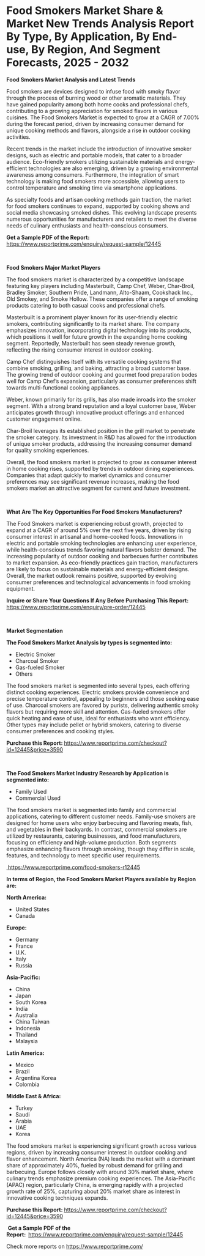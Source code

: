 <p><h1>Food Smokers Market Share & Market New Trends Analysis Report By Type, By Application, By End-use, By Region, And Segment Forecasts, 2025 - 2032</h1></p><p><strong>Food Smokers Market Analysis and Latest Trends</strong></p>
<p><p>Food smokers are devices designed to infuse food with smoky flavor through the process of burning wood or other aromatic materials. They have gained popularity among both home cooks and professional chefs, contributing to a growing appreciation for smoked flavors in various cuisines. The Food Smokers Market is expected to grow at a CAGR of 7.00% during the forecast period, driven by increasing consumer demand for unique cooking methods and flavors, alongside a rise in outdoor cooking activities.</p><p>Recent trends in the market include the introduction of innovative smoker designs, such as electric and portable models, that cater to a broader audience. Eco-friendly smokers utilizing sustainable materials and energy-efficient technologies are also emerging, driven by a growing environmental awareness among consumers. Furthermore, the integration of smart technology is making food smokers more accessible, allowing users to control temperature and smoking time via smartphone applications.</p><p>As specialty foods and artisan cooking methods gain traction, the market for food smokers continues to expand, supported by cooking shows and social media showcasing smoked dishes. This evolving landscape presents numerous opportunities for manufacturers and retailers to meet the diverse needs of culinary enthusiasts and health-conscious consumers.</p></p>
<p><strong>Get a Sample PDF of the Report:&nbsp;</strong> <a href="https://www.reportprime.com/enquiry/request-sample/12445?utm_campaign=3297&utm_medium=2&utm_source=Github&utm_content=ia&utm_term=18032025&utm_id=food-smokers">https://www.reportprime.com/enquiry/request-sample/12445</a></p>
<p>&nbsp;</p>
<p><strong>Food Smokers Major Market Players</strong></p>
<p><p>The food smokers market is characterized by a competitive landscape featuring key players including Masterbuilt, Camp Chef, Weber, Char-Broil, Bradley Smoker, Southern Pride, Landmann, Alto-Shaam, Cookshack Inc., Old Smokey, and Smoke Hollow. These companies offer a range of smoking products catering to both casual cooks and professional chefs.</p><p>Masterbuilt is a prominent player known for its user-friendly electric smokers, contributing significantly to its market share. The company emphasizes innovation, incorporating digital technology into its products, which positions it well for future growth in the expanding home cooking segment. Reportedly, Masterbuilt has seen steady revenue growth, reflecting the rising consumer interest in outdoor cooking.</p><p>Camp Chef distinguishes itself with its versatile cooking systems that combine smoking, grilling, and baking, attracting a broad customer base. The growing trend of outdoor cooking and gourmet food preparation bodes well for Camp Chef’s expansion, particularly as consumer preferences shift towards multi-functional cooking appliances.</p><p>Weber, known primarily for its grills, has also made inroads into the smoker segment. With a strong brand reputation and a loyal customer base, Weber anticipates growth through innovative product offerings and enhanced customer engagement online.</p><p>Char-Broil leverages its established position in the grill market to penetrate the smoker category. Its investment in R&D has allowed for the introduction of unique smoker products, addressing the increasing consumer demand for quality smoking experiences.</p><p>Overall, the food smokers market is projected to grow as consumer interest in home cooking rises, supported by trends in outdoor dining experiences. Companies that adapt quickly to market dynamics and consumer preferences may see significant revenue increases, making the food smokers market an attractive segment for current and future investment.</p></p>
<p>&nbsp;</p>
<p><strong>What Are The Key Opportunities For Food Smokers Manufacturers?</strong></p>
<p><p>The Food Smokers market is experiencing robust growth, projected to expand at a CAGR of around 5% over the next five years, driven by rising consumer interest in artisanal and home-cooked foods. Innovations in electric and portable smoking technologies are enhancing user experience, while health-conscious trends favoring natural flavors bolster demand. The increasing popularity of outdoor cooking and barbecues further contributes to market expansion. As eco-friendly practices gain traction, manufacturers are likely to focus on sustainable materials and energy-efficient designs. Overall, the market outlook remains positive, supported by evolving consumer preferences and technological advancements in food smoking equipment.</p></p>
<p><strong>Inquire or Share Your Questions If Any Before Purchasing This Report:</strong> <a href="https://www.reportprime.com/enquiry/pre-order/12445?utm_campaign=3297&utm_medium=2&utm_source=Github&utm_content=ia&utm_term=18032025&utm_id=food-smokers">https://www.reportprime.com/enquiry/pre-order/12445</a></p>
<p>&nbsp;</p>
<p><strong>Market Segmentation</strong></p>
<p><strong>The Food Smokers Market Analysis by types is segmented into:</strong></p>
<p><ul><li>Electric Smoker</li><li>Charcoal Smoker</li><li>Gas-fueled Smoker</li><li>Others</li></ul></p>
<p><p>The food smokers market is segmented into several types, each offering distinct cooking experiences. Electric smokers provide convenience and precise temperature control, appealing to beginners and those seeking ease of use. Charcoal smokers are favored by purists, delivering authentic smoky flavors but requiring more skill and attention. Gas-fueled smokers offer quick heating and ease of use, ideal for enthusiasts who want efficiency. Other types may include pellet or hybrid smokers, catering to diverse consumer preferences and cooking styles.</p></p>
<p><strong>Purchase this Report:&nbsp;</strong><a href="https://www.reportprime.com/checkout?id=12445&price=3590&utm_campaign=3297&utm_medium=2&utm_source=Github&utm_content=ia&utm_term=18032025&utm_id=food-smokers">https://www.reportprime.com/checkout?id=12445&price=3590</a></p>
<p>&nbsp;</p>
<p><strong>The Food Smokers Market Industry Research by Application is segmented into:</strong></p>
<p><ul><li>Family Used</li><li>Commercial Used</li></ul></p>
<p><p>The food smokers market is segmented into family and commercial applications, catering to different customer needs. Family-use smokers are designed for home users who enjoy barbecuing and flavoring meats, fish, and vegetables in their backyards. In contrast, commercial smokers are utilized by restaurants, catering businesses, and food manufacturers, focusing on efficiency and high-volume production. Both segments emphasize enhancing flavors through smoking, though they differ in scale, features, and technology to meet specific user requirements.</p></p>
<p><a href="https://www.reportprime.com/food-smokers-r12445?utm_campaign=3297&utm_medium=2&utm_source=Github&utm_content=ia&utm_term=18032025&utm_id=food-smokers">&nbsp;https://www.reportprime.com/food-smokers-r12445</a></p>
<p><strong>In terms of Region, the Food Smokers Market Players available by Region are:</strong></p>
<p>
    <p> <strong> North America: </strong>
        <ul>
            <li>United States</li>
            <li>Canada</li>
        </ul>
        </p> 
    <p> <strong> Europe: </strong>
        <ul>
            <li>Germany</li>
            <li>France</li>
            <li>U.K.</li>
            <li>Italy</li>
            <li>Russia</li>
        </ul>
        </p> 
    <p> <strong> Asia-Pacific: </strong>
        <ul>
            <li>China</li>
            <li>Japan</li>
            <li>South Korea</li>
            <li>India</li>
            <li>Australia</li>
            <li>China Taiwan</li>
            <li>Indonesia</li>
            <li>Thailand</li>
            <li>Malaysia</li>
        </ul>
        </p> 
    <p> <strong> Latin America: </strong>
        <ul>
            <li>Mexico</li>
            <li>Brazil</li>
            <li>Argentina Korea</li>
            <li>Colombia</li>
        </ul>
        </p> 
    <p> <strong> Middle East & Africa: </strong>
        <ul>
            <li>Turkey</li>
            <li>Saudi</li>
            <li>Arabia</li>
            <li>UAE</li>
            <li>Korea</li>
        </ul>
    </p>
    </p>
<p><p>The food smokers market is experiencing significant growth across various regions, driven by increasing consumer interest in outdoor cooking and flavor enhancement. North America (NA) leads the market with a dominant share of approximately 40%, fueled by robust demand for grilling and barbecuing. Europe follows closely with around 30% market share, where culinary trends emphasize premium cooking experiences. The Asia-Pacific (APAC) region, particularly China, is emerging rapidly with a projected growth rate of 25%, capturing about 20% market share as interest in innovative cooking techniques expands.</p></p>
<p><strong>Purchase this Report: </strong><a href="https://www.reportprime.com/checkout?id=12445&price=3590&utm_campaign=3297&utm_medium=2&utm_source=Github&utm_content=ia&utm_term=18032025&utm_id=food-smokers">https://www.reportprime.com/checkout?id=12445&price=3590</a></p>
<p>&nbsp;<strong>Get a Sample PDF of the Report:&nbsp;&nbsp;</strong><a href="https://www.reportprime.com/enquiry/request-sample/12445?utm_campaign=3297&utm_medium=2&utm_source=Github&utm_content=ia&utm_term=18032025&utm_id=food-smokers">https://www.reportprime.com/enquiry/request-sample/12445</a></p>
<p><strong></strong></p>
<p>Check more reports on <a href="https://www.reportprime.com/?utm_campaign=3297&utm_medium=2&utm_source=Github&utm_content=ia&utm_term=18032025&utm_id=food-smokers">https://www.reportprime.com/</a></p>